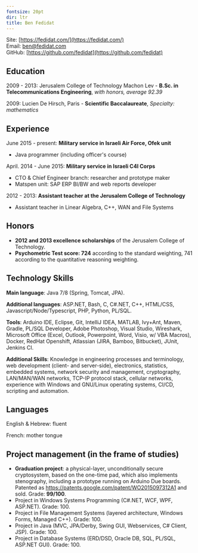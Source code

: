 ```yaml
---
fontsize: 20pt
dir: ltr
title: Ben Fedidat
---
```


Site: [https://fedidat.com/](https://fedidat.com/)  
Email: <ben@fedidat.com>  
GitHub: [https://github.com/fedidat](https://github.com/fedidat)

## Education
2009 - 2013: Jerusalem College of Technology Machon Lev - **B.Sc. in Telecommunications Engineering**, *with honors, average 92.39*

2009: Lucien De Hirsch, Paris - **Scientific Baccalaureate**, *Specialty: mathematics*


## Experience
June 2015 - present: **Military service in Israeli Air Force, Ofek unit**

* Java programmer (including officer's course)

April. 2014 - June 2015: **Military service in Israeli C4I Corps**

* CTO & Chief Engineer branch: researcher and prototype maker 
* Matspen unit: SAP ERP BI/BW and web reports developer

2012 - 2013: **Assistant teacher at the Jerusalem College of Technology**

* Assistant teacher in Linear Algebra, C++, WAN and File Systems


## Honors
* **2012 and 2013 excellence scholarships** of the Jerusalem College of Technology.
* **Psychometric Test score: 724** according to the standard weighting, 741 according to the quantitative reasoning weighting. 

## Technology Skills 
**Main language**: Java 7/8 (Spring, Tomcat, JPA).

**Additional languages**: ASP.NET, Bash, C, C#.NET, C++, HTML/CSS, Javascript/Node/Typescript, PHP, Python, PL/SQL.

**Tools**: Arduino IDE, Eclipse, Git, IntelliJ IDEA, MATLAB, Ivy+Ant, Maven, Gradle, PL/SQL Developer, Adobe Photoshop, Visual Studio, Wireshark, Microsoft Office (Excel, Outlook, Powerpoint, Word, Visio, w/ VBA Macros), Docker, RedHat Openshift, Atlassian (JIRA, Bamboo, Bitbucket), JUnit, Jenkins CI.

**Additional Skills**: Knowledge in engineering processes and terminology, web development (client- and server-side), electronics, statistics, embedded systems, network security and management, cryptography, LAN/MAN/WAN networks, TCP-IP protocol stack, cellular networks, experience with Windows and GNU/Linux operating systems, CI/CD, scripting and automation. 

## Languages 

English & Hebrew: fluent

French: mother tongue            


## Project management (in the frame of studies)
* **Graduation project**: a physical-layer, unconditionally secure cryptosystem, based on the one-time pad, which also implements stenography, including a prototype running on Arduino Due boards. Patented as https://patents.google.com/patent/WO2015097312A1 and sold. Grade: **99/100**.
* Project in Windows Systems Programming (C#.NET, WCF, WPF, ASP.NET). Grade: 100.
* Project in File Management Systems (layered architecture, Windows Forms, Managed C++). Grade: 100.
* Project in Java (MVC, JPA/Derby, Swing GUI, Webservices, C# Client, JSP). Grade: 100.
* Project in Database Systems (ERD/DSD, Oracle DB, SQL, PL/SQL, ASP.NET GUI). Grade: 100.
